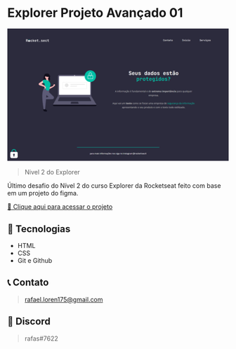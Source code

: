 # Explorer Projeto Avançado 01 

![preview](./github/preview.png)

> Nivel 2 do Explorer

Último desafio do Nível 2 do curso Explorer da Rocketseat feito com base em um projeto do figma.

[🔗 Clique aqui para acessar o projeto](https://loren175.github.io/Adnvc-01)

## 🚀 Tecnologias

- HTML
- CSS
- Git e Github

## 📞 Contato

>rafael.loren175@gmail.com

## 👾 Discord

>rafas#7622